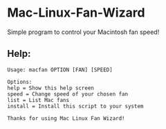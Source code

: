 # Mac-Linux-Fan-Wizard
Simple program to control your Macintosh fan speed!

Help:
-----    
    Usage: macfan OPTION [FAN] [SPEED]
    
    Options:
    help = Show this help screen 
    speed = Change speed of your chosen fan
    list = List Mac fans
    install = Install this script to your system
    
    Thanks for using Mac Linux Fan Wizard!
